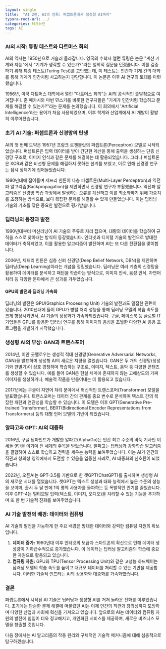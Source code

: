 ```yaml
---
layout: single
title:  "AI 2편, AI의 진화: 퍼셉트론에서 생성형 AI까지"
typora-root-url: ../
categories: 테크뉴런
tags: AI
---
```




### AI의 시작: 튜링 테스트와 다트머스 회의

AI의 역사는 1950년으로 거슬러 올라갑니다. 영국의 수학자 앨런 튜링은 논문 "계산 기계와 지능"에서 "기계가 생각할 수 있는가?"라는 철학적 질문을 던졌습니다. 이를 검증하기 위해 튜링 테스트(Turing Test)를 고안했는데, 이 테스트는 인간과 기계 간의 대화를 통해 기계가 인간처럼 사고하는지 판단합니다. 이 논문은 이후 AI 연구의 토대를 마련했습니다.

1956년, 미국 다트머스 대학에서 열린 "다트머스 회의"는 AI의 공식적인 출발점으로 여겨집니다. 존 매카시와 마빈 민스키를 비롯한 연구자들은 "기계가 인간처럼 학습하고 문제를 해결할 수 있는가?"라는 문제를 논의했습니다. 이 회의에서 'Artificial Intelligence'라는 용어가 처음 사용되었으며, 이후 학계와 산업계에서 AI 개발이 활발히 이루어졌습니다.

### 초기 AI 기술: 퍼셉트론과 신경망의 탄생

AI의 첫 번째 도약은 1957년 프랑크 로젠블랏의 퍼셉트론(Perceptron) 모델로 시작되었습니다. 퍼셉트론은 입력 데이터를 받아 간단한 계산을 통해 출력을 생성하는 단층 신경망 구조로, 이미지 인식과 같은 문제를 해결하는 데 활용되었습니다. 그러나 퍼셉트론은 XOR과 같은 비선형 문제를 해결하지 못하는 한계를 보였고, 이로 인해 신경망 연구는 잠시 정체기에 접어들었습니다.

1980년대에 접어들며 제프리 힌튼이 다층 퍼셉트론(Multi-Layer Perceptron)과 역전파 알고리즘(Backpropagation)을 제안하면서 신경망 연구가 부활했습니다. 역전파 알고리즘은 신경망 학습 과정에서 발생하는 오류를 계산하고 이를 최소화하기 위해 가중치를 조정하는 방식으로, 보다 복잡한 문제를 해결할 수 있게 만들었습니다. 이는 딥러닝 기술의 기초를 닦은 중요한 발전으로 평가받습니다.

### 딥러닝의 등장과 발전

1990년대부터 머신러닝이 AI 기술의 주류로 자리 잡으며, 대량의 데이터를 학습하여 규칙을 스스로 찾아내는 방식이 등장했습니다. 인터넷과 디지털 기술의 발전으로 방대한 데이터가 축적되었고, 이를 활용한 알고리즘이 발전하며 AI는 또 다른 전환점을 맞이합니다.

2006년, 제프리 힌튼은 심층 신뢰 신경망(Deep Belief Network, DBN)을 제안하며 딥러닝(Deep Learning)이라는 개념을 정립했습니다. 딥러닝은 여러 계층의 신경망을 활용하여 데이터를 분석하고 패턴을 학습하는 방식으로, 이미지 인식, 음성 인식, 자연어 처리 등 다양한 분야에서 큰 성과를 거두었습니다.

#### GPU의 발전과 딥러닝 가속화

딥러닝의 발전은 GPU(Graphics Processing Unit) 기술의 발전과도 밀접한 관련이 있습니다. 2010년대에 들어 GPU가 병렬 처리 성능을 통해 딥러닝 모델의 학습 속도를 크게 향상시키면서, AI 기술의 상용화가 가속화되었습니다. 구글, 페이스북 등 글로벌 IT 기업들은 GPU를 활용한 딥러닝 연구를 통해 이미지와 음성을 초월한 다양한 AI 응용 프로그램을 개발하기 시작했습니다.

### 생성형 AI의 부상: GAN과 트랜스포머

2014년, 이안 굿펠로우는 생성적 적대 신경망(Generative Adversarial Networks, GAN)을 발표하며 생성형 AI의 새로운 지평을 열었습니다. GAN은 두 개의 신경망(생성기와 판별기)이 상호 경쟁하며 학습하는 구조로, 이미지, 텍스트, 음악 등 다양한 콘텐츠를 생성할 수 있습니다. 예를 들어 GAN은 현실 세계에 존재하지 않는 고해상도의 가짜 이미지를 생성하거나, 예술적 작품을 만들어내는 데 활용되고 있습니다.

2017년에는 구글이 자연어 처리 분야에서 혁신적인 트랜스포머(Transformer) 모델을 발표했습니다. 트랜스포머는 데이터 간의 관계를 중요 변수로 분석하여 텍스트 간의 복잡한 패턴과 연관성을 학습할 수 있습니다. 이 모델은 이후 GPT(Generative Pre-trained Transformer), BERT(Bidirectional Encoder Representations from Transformers) 등의 대형 언어 모델의 기반이 되었습니다.

### 알파고와 GPT: AI의 대중화

2016년, 구글 딥마인드가 개발한 알파고(AlphaGo)는 인간 최고 수준의 바둑 기사인 이세돌 9단을 이기며 전 세계의 주목을 받았습니다. 알파고는 딥러닝과 강화학습 알고리즘을 결합하여 스스로 학습하고 전략을 세우는 능력을 보여주었습니다. 이는 AI가 인간의 직관과 창의성 영역에까지 도전할 수 있음을 입증한 사례로, AI 대중화의 신호탄이 되었습니다.

2022년, 오픈AI는 GPT-3.5를 기반으로 한 챗GPT(ChatGPT)를 출시하며 생성형 AI의 새로운 시대를 열었습니다. 챗GPT는 텍스트 생성과 대화 능력에서 높은 수준의 성능을 보이며, 출시 두 달 만에 1억 명의 사용자를 돌파하는 등 폭발적인 인기를 끌었습니다. 이후 GPT-4는 멀티모달 입력(텍스트, 이미지, 오디오)을 처리할 수 있는 기능을 추가하며 또 한 번 기술적 진화를 보여주었습니다.

### AI 기술 발전의 배경: 데이터와 컴퓨팅

AI 기술의 발전을 가능하게 한 주요 배경은 방대한 데이터와 강력한 컴퓨팅 자원의 확보입니다.

1. **데이터 증가:** 1990년대 이후 인터넷의 보급과 스마트폰의 확산으로 인해 데이터 생성량이 기하급수적으로 증가했습니다. 이 데이터는 딥러닝 알고리즘의 학습에 중요한 자원으로 활용되고 있습니다.
2. **컴퓨팅 자원:** GPU와 TPU(Tensor Processing Unit)와 같은 고성능 하드웨어는 딥러닝 모델의 학습 속도를 높이고 대규모 데이터를 처리할 수 있는 기반을 제공합니다. 이러한 기술적 인프라는 AI의 상용화와 대중화를 가속화했습니다.

### 결론

퍼셉트론에서 시작된 AI 기술은 딥러닝과 생성형 AI를 거쳐 놀라운 진화를 이루었습니다. 초기에는 단순한 문제 해결에 머물렀던 AI는 이제 인간의 직관과 창의성까지 모방하며 다양한 산업과 사회에 혁신을 가져오고 있습니다. 앞으로의 AI는 데이터와 컴퓨팅 자원의 발전에 힘입어 더욱 정교해지고, 개인화된 서비스를 제공하며, 새로운 비즈니스 모델을 창출할 것입니다.

다음 장에서는 AI 알고리즘의 작동 원리와 구체적인 기술적 메커니즘에 대해 심층적으로 탐구하겠습니다.
